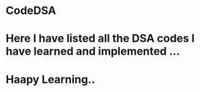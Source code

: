 # CodeDSA
# Here I have listed all the DSA codes I have learned and implemented ... 
# Haapy Learning..
